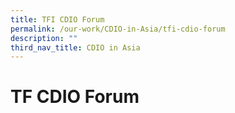 ```yaml
---
title: TFI CDIO Forum
permalink: /our-work/CDIO-in-Asia/tfi-cdio-forum
description: ""
third_nav_title: CDIO in Asia
---
```


# TF CDIO Forum